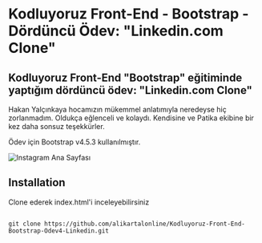 # Kodluyoruz Front-End - Bootstrap - Dördüncü Ödev: "Linkedin.com Clone"


## Kodluyoruz Front-End "Bootstrap" eğitiminde yaptığım dördüncü ödev: "Linkedin.com Clone" 

Hakan Yalçınkaya hocamızın mükemmel anlatımıyla neredeyse hiç zorlanmadım. Oldukça eğlenceli ve kolaydı. Kendisine ve Patika ekibine bir kez daha sonsuz teşekkürler.

Ödev için Bootstrap v4.5.3 kullanılmıştır.


![Instagram Ana Sayfası](https://i.hizliresim.com/pkuc93s.gif)



## Installation

Clone ederek index.html'i inceleyebilirsiniz


```

git clone https://github.com/alikartalonline/Kodluyoruz-Front-End-Bootstrap-Odev4-Linkedin.git

```
